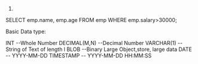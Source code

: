 1)

SELECT emp.name, emp.age
FROM emp
WHERE emp.salary>30000;


Basic Data type:

INT     --Whole Number
DECIMAL(M,N)   --Decimal Number
VARCHAR(1)     --String of Text of length l
BLOB           --Binary Large Object,store, large data
DATE            -- YYYY-MM-DD
TIMESTAMP       -- YYYY-MM-DD HH:MM:SS
